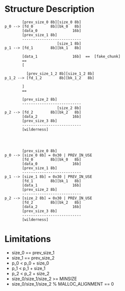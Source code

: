 # Structure Description

            [prev_size_0 8b][size_0 8b]
    p_0 --> [fd_0        8b][bk_0   8b]
            [data_0                16b]
            [prev_size_1 8b]
            ---------------------------
                            [size_1 8b]
    p_1 --> [fd_1        8b][bk_1   8b]

            [data_1                16b]  ==  [fake_chunk]
            ==
            [

              [prev_size_1_2 8b][size_1_2 8b]
    p_1_2 --> [fd_1_2        8b][bk_1_2   8b]

            ]
            ==

            [prev_size_2 8b]
            ---------------------------
                            [size_2 8b]
    p_2 --> [fd_2        8b][bk_2   8b]
            [data_2                16b]
            [prev_size_3 8b]
            ---------------------------
            [wilderness]




            [prev_size_0 8b]
    p_0 --> [size_0 8b] = 0x30 | PREV_IN_USE
            [fd_0        8b][bk_0   8b]
            [data_0                16b]
            [prev_size_1 8b]
            ---------------------------
    p_1 --> [size_1 8b] = 0x30 | PREV_IN_USE
            [fd_1        8b][bk_1   8b]
            [data_1                16b]
            [prev_size_2 8b]
            ---------------------------
    p_2 --> [size_2 8b] = 0x30 | PREV_IN_USE
            [fd_2        8b][bk_2   8b]
            [data_2                16b]
            [prev_size_3 8b]
            ---------------------------
            [wilderness]

# Limitations

* size_0 == prev_size_1
* size_1 == prev_size_2
* p_0 < p_0 + size_0
* p_1 < p_1 + size_1
* p_2 < p_2 + size_2
* size_0/size_1/size_2 >= MINSIZE
* size_0/size_1/size_2 % MALLOC_ALIGNMENT == 0
